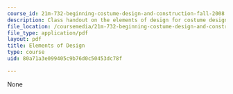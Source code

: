 ```yaml
---
course_id: 21m-732-beginning-costume-design-and-construction-fall-2008
description: Class handout on the elements of design for costume design.
file_location: /coursemedia/21m-732-beginning-costume-design-and-construction-fall-2008/80a71a3e099405c9b76d0c50453dc78f_design.pdf
file_type: application/pdf
layout: pdf
title: Elements of Design
type: course
uid: 80a71a3e099405c9b76d0c50453dc78f

---
```

None